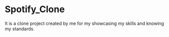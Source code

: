 # Spotify_Clone
It is a clone project created by me for my showcasing my skills and knowing my standards.
